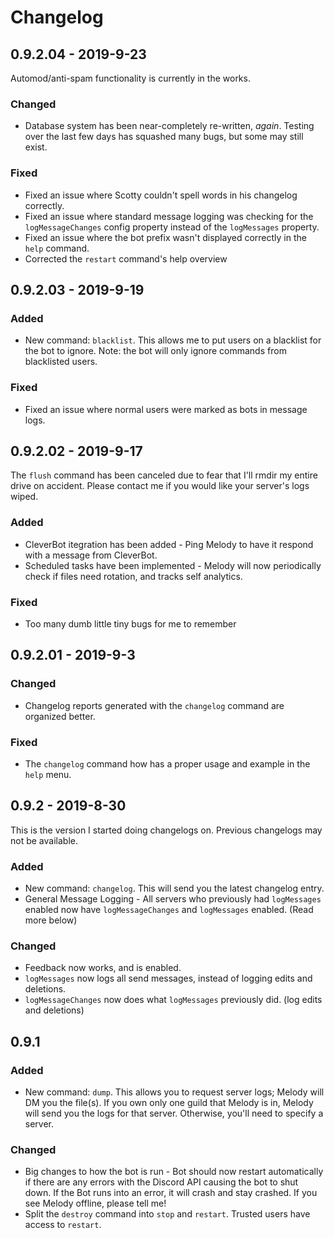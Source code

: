 # Changelog

## 0.9.2.04 - 2019-9-23
Automod/anti-spam functionality is currently in the works.
### Changed
* Database system has been near-completely re-written, *again*. Testing over the last few days has squashed many bugs, but some may still exist.
### Fixed
* Fixed an issue where Scotty couldn't spell words in his changelog correctly.
* Fixed an issue where standard message logging was checking for the `logMessageChanges` config property instead of the `logMessages` property.
* Fixed an issue where the bot prefix wasn't displayed correctly in the `help` command.
* Corrected the `restart` command's help overview

## 0.9.2.03 - 2019-9-19
### Added
* New command: `blacklist`. This allows me to put users on a blacklist for the bot to ignore. Note: the bot will only ignore commands from blacklisted users.
### Fixed
* Fixed an issue where normal users were marked as bots in message logs.

## 0.9.2.02 - 2019-9-17
The `flush` command has been canceled due to fear that I'll rmdir my entire drive on accident.
Please contact me if you would like your server's logs wiped.
### Added
* CleverBot itegration has been added - Ping Melody to have it respond with a message from CleverBot.
* Scheduled tasks have been implemented - Melody will now periodically check if files need rotation, and tracks self analytics.
### Fixed
* Too many dumb little tiny bugs for me to remember

## 0.9.2.01 - 2019-9-3
### Changed
* Changelog reports generated with the `changelog` command are organized better.
### Fixed
* The `changelog` command how has a proper usage and example in the `help` menu.

## 0.9.2 - 2019-8-30
This is the version I started doing changelogs on. Previous changelogs may not be available.
### Added
* New command: `changelog`. This will send you the latest changelog entry.
* General Message Logging - All servers who previously had `logMessages` enabled now have `logMessageChanges` and `logMessages` enabled. (Read more below)
### Changed
* Feedback now works, and is enabled.
* `logMessages` now logs all send messages, instead of logging edits and deletions.
* `logMessageChanges` now does what `logMessages` previously did. (log edits and deletions)

## 0.9.1
### Added
* New command: `dump`. This allows you to request server logs; Melody will DM you the file(s). If you own only one guild that Melody is in, Melody will send you the logs for that server. Otherwise, you'll need to specify a server.
### Changed
* Big changes to how the bot is run - Bot should now restart automatically if there are any errors with the Discord API causing the bot to shut down. If the Bot runs into an error, it will crash and stay crashed. If you see Melody offline, please tell me!
* Split the `destroy` command into `stop` and `restart`. Trusted users have access to `restart`.

